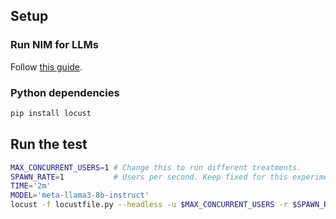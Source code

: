 ## Setup

### Run NIM for LLMs
Follow [this guide](https://docs.nvidia.com/nim/large-language-models/latest/getting-started.html#prerequisites).

### Python dependencies
```bash
pip install locust
```

## Run the test

```bash
MAX_CONCURRENT_USERS=1 # Change this to run different treatments.
SPAWN_RATE=1           # Users per second. Keep fixed for this experiment.
TIME='2m'
MODEL='meta-llama3-8b-instruct'
locust -f locustfile.py --headless -u $MAX_CONCURRENT_USERS -r $SPAWN_RATE -t $TIME --csv ${MODEL}_${MAX_CONCURRENT_USERS}_users
```